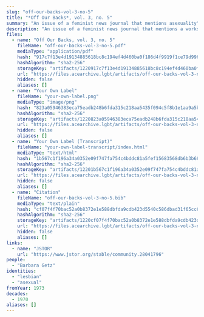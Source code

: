 ```yaml
---
slug: "off-our-backs-vol-3-no-5"
title: "*Off Our Backs*, vol. 3, no. 5"
summary: "An issue of a feminist news journal that mentions asexuality"
description: "An issue of a feminist news journal that mentions a workshop an asexuality led by Barbara Getz in a column titled \"Your Own Label\""
files:
  - name: "Off Our Backs, vol. 3, no. 5"
    fileName: "off-our-backs-vol-3-no-5.pdf"
    mediaType: "application/pdf"
    hash: "917c7f13e4d19134885618bc8c194ef4d460ba0f186d4f9919f1ce79d996404e"
    hashAlgorithm: "sha2-256"
    storageKey: "artifacts/1220917c7f13e4d19134885618bc8c194ef4d460ba0f186d4f9919f1ce79d996404e"
    url: "https://files.acearchive.lgbt/artifacts/off-our-backs-vol-3-no-5/off-our-backs-vol-3-no-5.pdf"
    hidden: false
    aliases: []
  - name: "Your Own Label"
    fileName: "your-own-label.png"
    mediaType: "image/png"
    hash: "823a05946383eca75eadb248b6fda315c218aa5435f094c5f8b1e1aa9a5b4dd2"
    hashAlgorithm: "sha2-256"
    storageKey: "artifacts/1220823a05946383eca75eadb248b6fda315c218aa5435f094c5f8b1e1aa9a5b4dd2"
    url: "https://files.acearchive.lgbt/artifacts/off-our-backs-vol-3-no-5/your-own-label.png"
    hidden: false
    aliases: []
  - name: "Your Own Label (Transcript)"
    fileName: "your-own-label-transcript/index.html"
    mediaType: "text/html"
    hash: "1b567c1f196a34a0352e09f747fa754c4bddc81a5fef15683568db6b3b6890c6"
    hashAlgorithm: "sha2-256"
    storageKey: "artifacts/12201b567c1f196a34a0352e09f747fa754c4bddc81a5fef15683568db6b3b6890c6"
    url: "https://files.acearchive.lgbt/artifacts/off-our-backs-vol-3-no-5/your-own-label-transcript/index.html"
    hidden: false
    aliases: []
  - name: "Citation"
    fileName: "off-our-backs-vol-3-no-5.bib"
    mediaType: "text/plain"
    hash: "cf07f4f70bac52a0b8372e1e588dbfda9cdb423d5540c586dbad31f65cc61877"
    hashAlgorithm: "sha2-256"
    storageKey: "artifacts/1220cf07f4f70bac52a0b8372e1e588dbfda9cdb423d5540c586dbad31f65cc61877"
    url: "https://files.acearchive.lgbt/artifacts/off-our-backs-vol-3-no-5/off-our-backs-vol-3-no-5.bib"
    hidden: false
    aliases: []
links:
  - name: "JSTOR"
    url: "https://www.jstor.org/stable/community.28041796"
people:
  - "Barbara Getz"
identities:
  - "lesbian"
  - "asexual"
fromYear: 1973
decades:
  - 1970
aliases: []
---
```

